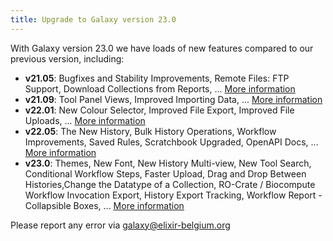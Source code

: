 ```yaml
---
title: Upgrade to Galaxy version 23.0
---
```


With Galaxy version 23.0 we have loads of new features compared to our previous version, including:

- **v21.05**: Bugfixes and Stability Improvements, Remote Files: FTP Support, Download Collections from Reports, ... [More information](https://docs.galaxyproject.org/en/latest/releases/21.05_announce_user.html)
- **v21.09**: Tool Panel Views, Improved Importing Data, ... [More information](https://docs.galaxyproject.org/en/latest/releases/21.09_announce_user.html)
- **v22.01**: New Colour Selector, Improved File Export, Improved File Uploads, ... [More information](https://docs.galaxyproject.org/en/latest/releases/22.01_announce_user.html)
- **v22.05**: The New History, Bulk History Operations, Workflow Improvements, Saved Rules, Scratchbook Upgraded, OpenAPI Docs, ... [More information](https://docs.galaxyproject.org/en/latest/releases/22.05_announce_user.html)
- **v23.0**: Themes, New Font, New History Multi-view, New Tool Search, Conditional Workflow Steps, Faster Upload, Drag and Drop Between Histories,Change the Datatype of a Collection, RO-Crate / Biocompute Workflow Invocation Export, History Export Tracking, Workflow Report - Collapsible Boxes, ... [More information](https://docs.galaxyproject.org/en/latest/releases/23.0_announce_user.html)

Please report any error via galaxy@elixir-belgium.org

